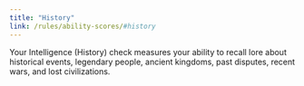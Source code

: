 ```yaml
---
title: "History"
link: /rules/ability-scores/#history
---
```

Your Intelligence (History) check measures your ability to recall lore about historical events, legendary people, ancient kingdoms, past disputes, recent wars, and lost civilizations.

